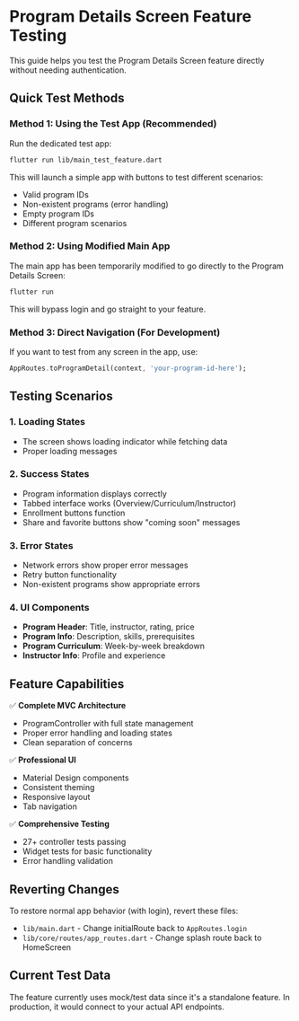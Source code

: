 # Program Details Screen Feature Testing

This guide helps you test the Program Details Screen feature directly without needing authentication.

## Quick Test Methods

### Method 1: Using the Test App (Recommended)

Run the dedicated test app:

```bash
flutter run lib/main_test_feature.dart
```

This will launch a simple app with buttons to test different scenarios:
- Valid program IDs
- Non-existent programs (error handling)
- Empty program IDs
- Different program scenarios

### Method 2: Using Modified Main App

The main app has been temporarily modified to go directly to the Program Details Screen:

```bash
flutter run
```

This will bypass login and go straight to your feature.

### Method 3: Direct Navigation (For Development)

If you want to test from any screen in the app, use:

```dart
AppRoutes.toProgramDetail(context, 'your-program-id-here');
```

## Testing Scenarios

### 1. Loading States
- The screen shows loading indicator while fetching data
- Proper loading messages

### 2. Success States
- Program information displays correctly
- Tabbed interface works (Overview/Curriculum/Instructor)
- Enrollment buttons function
- Share and favorite buttons show "coming soon" messages

### 3. Error States
- Network errors show proper error messages
- Retry button functionality
- Non-existent programs show appropriate errors

### 4. UI Components
- **Program Header**: Title, instructor, rating, price
- **Program Info**: Description, skills, prerequisites
- **Program Curriculum**: Week-by-week breakdown
- **Instructor Info**: Profile and experience

## Feature Capabilities

✅ **Complete MVC Architecture**
- ProgramController with full state management
- Proper error handling and loading states
- Clean separation of concerns

✅ **Professional UI**
- Material Design components
- Consistent theming
- Responsive layout
- Tab navigation

✅ **Comprehensive Testing**
- 27+ controller tests passing
- Widget tests for basic functionality
- Error handling validation

## Reverting Changes

To restore normal app behavior (with login), revert these files:
- `lib/main.dart` - Change initialRoute back to `AppRoutes.login`
- `lib/core/routes/app_routes.dart` - Change splash route back to HomeScreen

## Current Test Data

The feature currently uses mock/test data since it's a standalone feature. In production, it would connect to your actual API endpoints.
